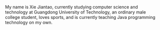 My name is Xie Jiantao, currently studying computer science and technology at Guangdong University of Technology, an ordinary male college student, loves sports, and is currently teaching Java programming technology on my own.

